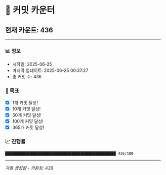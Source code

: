 # 🔢 커밋 카운터

## 현재 카운트: 436

---

### 📊 정보
- 시작일: 2025-06-25
- 마지막 업데이트: 2025-06-25 00:37:27
- 총 커밋 수: 436

### 🎯 목표
- [x] 1개 커밋 달성!
- [x] 10개 커밋 달성!
- [x] 50개 커밋 달성!
- [x] 100개 커밋 달성!
- [x] 365개 커밋 달성!

### 📈 진행률
```
██████████████████████████████████████████████████ 436/100
```

---
*자동 생성됨 - 카운트: 436*
